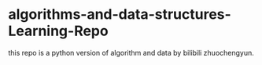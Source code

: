 # algorithms-and-data-structures-Learning-Repo
this repo is a python version of algorithm and data by bilibili zhuochengyun.
